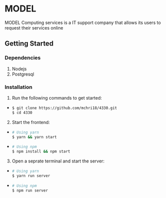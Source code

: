# MODEL

MODEL Computing services is a IT support company that allows its users to request their services online

## Getting Started

### Dependencies

1. Nodejs
2. Postgresql

### Installation

1. Run the following commands to get started:

* ```sh
  $ git clone https://github.com/mchri18/4330.git
  $ cd 4330
  ```

2. Start the frontend:

* ```sh
  # Using yarn
  $ yarn && yarn start
  ```
* ```sh
  # Using npm
  $ npm install && npm start
  ```

3. Open a seprate terminal and start the server:

* ```sh
  # Using yarn
  $ yarn run server
  ```
* ```sh
  # Using npm
  $ npm run server
  ```
